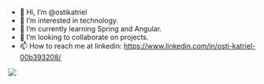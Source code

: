 - 👋 Hi, I’m @ostikatriel
- 👀 I’m interested in technology.
- 🌱 I’m currently learning Spring and Angular.
- 💞️ I’m looking to collaborate on projects.
- 📫 How to reach me at linkedin: https://www.linkedin.com/in/osti-katriel-00b393208/

<p> 
  <img src="https://profile-counter.glitch.me/ostikatriel/count.svg" />
</p>
<!---
OstiKatriel/OstiKatriel is a ✨ special ✨ repository because its `README.md` (this file) appears on your GitHub profile.
You can click the Preview link to take a look at your changes.
--->
